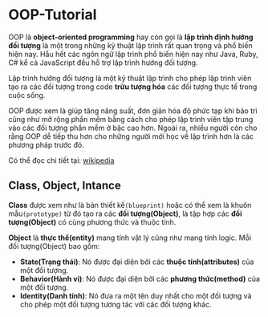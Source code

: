 # OOP-Tutorial
OOP là **object-oriented programming** hay còn gọi là **lập trình định hướng đối tượng** là một trong những kỹ thuật lập trình rất quan trọng và phổ biến hiện nay. Hầu hết các ngôn ngữ lập trình phổ biến hiện nay như Java, Ruby, C# kể cả JavaScript đều hỗ trợ lập trình hướng đối tượng.

Lập trình hướng đối tượng là một kỹ thuật lập trình cho phép lập trình viên tạo ra các đối tượng trong code **trừu tượng hóa** các đối tượng thực tế trong cuộc sống.

OOP được xem là giúp tăng năng suất, đơn giản hóa độ phức tạp khi bảo trì cũng như mở rộng phần mềm bằng cách cho phép lập trình viên tập trung vào các đối tượng phần mềm ở bậc cao hơn. Ngoài ra, nhiều người còn cho rằng OOP dễ tiếp thu hơn cho những người mới học về lập trình hơn là các phương pháp trước đó.

Có thể đọc chi tiết tại: [wikipedia](https://vi.wikipedia.org/wiki/Lập_trình_hướng_đối_tượng)

## Class, Object, Intance
**Class** được xem như là bản thiết kế```(blueprint)``` hoặc có thể xem là khuôn mẫu```(prototype)``` từ đó tạo ra các **đối tượng(Object)**, là tập hợp các **đối tượng(Object)** có cùng phương thức và thuộc tính.

**Object** là **thực thể(entity)** mang tính vật lý cũng như mang tính logic. Mỗi đối tượng(Object) bao gồm:
- **State(Trạng thái)**: Nó được đại diện bởi các **thuộc tính(attributes)** của một đối tượng.
- **Behavior(Hành vi)**: Nó được đại diện bởi các **phương thức(method)** của một đối tượng.
- **Identity(Danh tính)**: Nó đưa ra một tên duy nhất cho một đối tượng và cho phép một đối tượng tương tác với các đối tượng khác.
